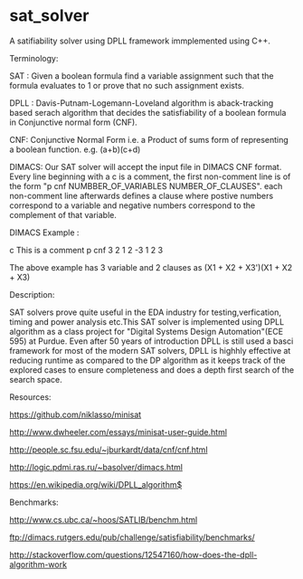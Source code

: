 sat_solver
==========

A satifiability solver using DPLL framework immplemented using C++. 

Terminology:

SAT : Given a boolean formula find a variable assignment such that the formula evaluates to 1 or prove that no such assignment exists.

DPLL : Davis-Putnam-Logemann-Loveland algorithm is aback-tracking based serach algorithm that decides the satisfiability of a boolean formula in Conjunctive normal form (CNF).

CNF: Conjunctive Normal Form i.e. a Product of sums form of representing a boolean function. e.g. (a+b)(c+d)

DIMACS: Our SAT solver will accept the input file in DIMACS CNF format. Every line beginning with a c is a comment, the first non-comment line is of the form "p cnf NUMBBER_OF_VARIABLES NUMBER_OF_CLAUSES". each non-comment line afterwards defines a clause where postive numbers correspond to a variable and negative numbers correspond to the complement of that variable.

DIMACS Example : 

c This is a comment
p cnf 3 2
1 2 -3
1 2 3

The above example has 3 variable and 2 clauses as (X1 + X2 + X3')(X1 + X2 + X3)

Description:

SAT solvers prove quite useful in the EDA industry for testing,verfication, timing and power analysis etc.This SAT solver is implemented using DPLL algorithm as a class project for "Digital Systems Design Automation"(ECE 595) at Purdue. Even after 50 years of introduction DPLL is still used a basci framework for most of the modern SAT solvers, DPLL is highhly effective at reducing runtime as compared to the DP algorithm as it keeps track of the explored cases to ensure completeness and does a depth first search of the search space.

Resources:

https://github.com/niklasso/minisat

http://www.dwheeler.com/essays/minisat-user-guide.html

http://people.sc.fsu.edu/~jburkardt/data/cnf/cnf.html

http://logic.pdmi.ras.ru/~basolver/dimacs.html

https://en.wikipedia.org/wiki/DPLL_algorithm$

Benchmarks:

http://www.cs.ubc.ca/~hoos/SATLIB/benchm.html

ftp://dimacs.rutgers.edu/pub/challenge/satisfiability/benchmarks/

http://stackoverflow.com/questions/12547160/how-does-the-dpll-algorithm-work



